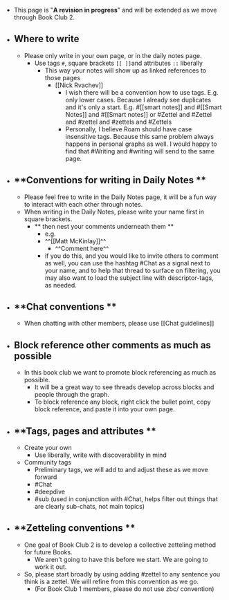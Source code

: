 - This page is "**A revision in progress**" and will be extended as we move through Book Club 2. 
- ## **Where to write**
    - Please only write in your own page, or in the daily notes page. 
        - Use tags `#`, square brackets `[[ ]]`and attributes `::` liberally 
            - This way your notes will show up as linked references to those pages
                - [[Nick Rvachev]]
                    - I wish there will be a convention how to use tags. E.g. only lower cases. Because I already see duplicates and it's only a start. E.g. #[[smart notes]] and #[[Smart Notes]] and #[[Smart notes]] or #Zettel and #Zettel and #zettel and #zettels and #Zettels
                    - Personally, I believe Roam should have case insensitive tags. Because this same problem always happens in personal graphs as well. I would happy to find that #Writing and #writing will send to the same page.
- ## **Conventions for writing in Daily Notes **
    - Please feel free to write in the Daily Notes page, it will be a fun way to interact with each other through notes. 
    - When writing in the Daily Notes, please write your name first in square brackets. 
        - ** then nest your comments underneath them **
            - e.g. 
            - ^^[[Matt McKinlay]]^^
                - ^^Comment here^^
            - if you do this, and you would like to invite others to comment as well, you can use the hashtag #Chat as a signal next to your name, and to help that thread to surface on filtering, you may also want to load the subject line with descriptor-tags, as needed.
- ## **Chat conventions **
    - When chatting with other members, please use [[Chat guidelines]]
- ## **Block reference other comments as much as possible**
    - In this book club we want to promote block referencing as much as possible.  
        - It will be a great way to see threads develop across blocks and people through the graph. 
        - To block reference any block, right click the bullet point, copy block reference, and paste it into your own page. 
- ## **Tags, pages and attributes **
    - Create your own 
        - Use liberally, write with discoverability in mind
    - Community tags 
        - Preliminary tags, we will add to and adjust these as we move forward
        - #Chat
        - #deepdive
        - #sub (used in conjunction with #Chat, helps filter out things that are clearly sub-chats, not main topics)
- ## **Zetteling conventions **
    - One goal of Book Club 2 is to develop a collective zetteling method for future Books. 
        - We aren't going to have this before we start. We are going to work it out. 
    - So, please start broadly by using adding #zettel to any sentence you think is a zettel. We will refine from this convention as we go.
        - (For Book Club 1 members, please do not use zbc/ convention)
